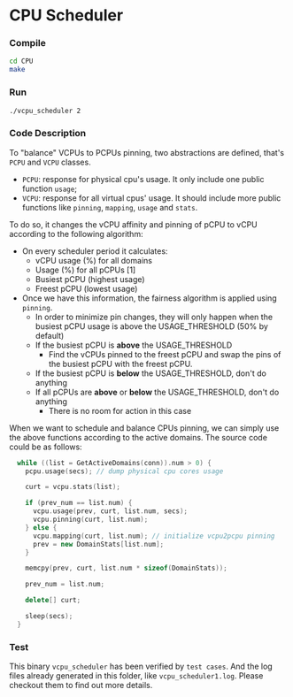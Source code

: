 # CPU Scheduler

### Compile

```bash
cd CPU
make
```

### Run

```bash
./vcpu_scheduler 2
```

### Code Description

To "balance" VCPUs to PCPUs pinning, two abstractions are defined, that's `PCPU` and `VCPU` classes.

- `PCPU`: response for physical cpu's usage. It only include one public function `usage`;
- `VCPU`: response for all virtual cpus' usage. It should include more public functions like `pinning`, `mapping`, `usage` and `stats`.

To do so, it changes the vCPU affinity and pinning of pCPU to vCPU according to the following algorithm:

* On every scheduler period it calculates:
  - vCPU usage (%) for all domains
  - Usage (%) for all pCPUs [1]
  - Busiest pCPU (highest usage)
  - Freest pCPU (lowest usage)
* Once we have this information, the fairness algorithm is applied using `pinning`.
  - In order to minimize pin changes, they will only happen when the busiest pCPU
  usage is above the USAGE_THRESHOLD (50% by default)
  - If the busiest pCPU is **above** the USAGE_THRESHOLD
    - Find the vCPUs pinned to the freest pCPU and swap the pins of the
      busiest pCPU with the freest pCPU.
  - If the busiest pCPU is **below** the USAGE_THRESHOLD, don't do anything
  - If all pCPUs are **above** or **below** the USAGE_THRESHOLD, don't do anything
    - There is no room for action in this case

When we want to schedule and balance CPUs pinning, we can simply use the above functions according to the active domains. The source code could be as follows:

```c++
  while ((list = GetActiveDomains(conn)).num > 0) {
    pcpu.usage(secs); // dump physical cpu cores usage

    curt = vcpu.stats(list);

    if (prev_num == list.num) {
      vcpu.usage(prev, curt, list.num, secs);
      vcpu.pinning(curt, list.num);
    } else {
      vcpu.mapping(curt, list.num); // initialize vcpu2pcpu pinning
      prev = new DomainStats[list.num];
    }

    memcpy(prev, curt, list.num * sizeof(DomainStats));

    prev_num = list.num;

    delete[] curt;

    sleep(secs);
  }
```

### Test

This binary `vcpu_scheduler` has been verified by `test cases`. And the log files already generated in this folder, like `vcpu_scheduler1.log`. Please checkout them to find out more details.
